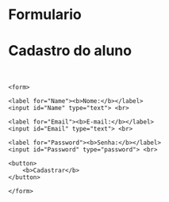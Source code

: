 # Formulario

<!DOCTYPE html>
<html lang="pt-br">
<head>
    <meta charset="UTF-8">
    <meta name="viewport" content="width=device-width, initial-scale=1.0">
    <title>Cadastro</title>
</head>
<body>
    <h1>Cadastro do aluno</h1> <br>
    
    <form>

    <label for="Name"><b>Nome:</b></label>
    <input id="Name" type="text"> <br>

    <label for="Email"><b>E-mail:</b></label>
    <input id="Email" type="text"> <br>

    <label for="Password"><b>Senha:</b></label>
    <input id="Password" type="password"> <br>
    
    <button>
        <b>Cadastrar</b>
    </button>
    
    </form>
</body>
</html>
